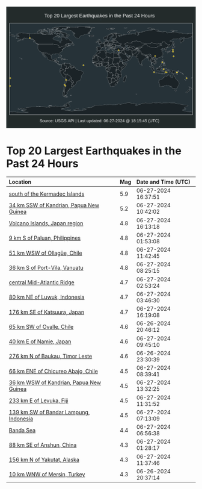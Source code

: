 ![Map](./map.png)

# Top 20 Largest Earthquakes in the Past 24 Hours

| Location | Mag | Date and Time (UTC) |
|:---|:---|:---|
| [south of the Kermadec Islands](https://earthquake.usgs.gov/earthquakes/eventpage/us6000n8nu) | 5.9 | 06-27-2024 16:37:51 |
| [34 km SSW of Kandrian, Papua New Guinea](https://earthquake.usgs.gov/earthquakes/eventpage/us6000n8ld) | 5.2 | 06-27-2024 10:42:02 |
| [Volcano Islands, Japan region](https://earthquake.usgs.gov/earthquakes/eventpage/us6000n8mz) | 4.8 | 06-27-2024 16:13:18 |
| [9 km S of Paluan, Philippines](https://earthquake.usgs.gov/earthquakes/eventpage/us6000n8ja) | 4.8 | 06-27-2024 01:53:08 |
| [51 km WSW of Ollagüe, Chile](https://earthquake.usgs.gov/earthquakes/eventpage/us6000n8lr) | 4.8 | 06-27-2024 11:42:45 |
| [36 km S of Port-Vila, Vanuatu](https://earthquake.usgs.gov/earthquakes/eventpage/us6000n8k6) | 4.8 | 06-27-2024 08:25:15 |
| [central Mid-Atlantic Ridge](https://earthquake.usgs.gov/earthquakes/eventpage/us6000n8jg) | 4.7 | 06-27-2024 02:53:24 |
| [80 km NE of Luwuk, Indonesia](https://earthquake.usgs.gov/earthquakes/eventpage/us6000n8jl) | 4.7 | 06-27-2024 03:46:30 |
| [176 km SE of Katsuura, Japan](https://earthquake.usgs.gov/earthquakes/eventpage/us6000n8n1) | 4.7 | 06-27-2024 16:19:08 |
| [65 km SW of Ovalle, Chile](https://earthquake.usgs.gov/earthquakes/eventpage/us6000n8hz) | 4.6 | 06-26-2024 20:46:12 |
| [40 km E of Namie, Japan](https://earthquake.usgs.gov/earthquakes/eventpage/us6000n8l9) | 4.6 | 06-27-2024 09:45:10 |
| [276 km N of Baukau, Timor Leste](https://earthquake.usgs.gov/earthquakes/eventpage/us6000n8il) | 4.6 | 06-26-2024 23:30:39 |
| [66 km ENE of Chicureo Abajo, Chile](https://earthquake.usgs.gov/earthquakes/eventpage/us6000n8k8) | 4.5 | 06-27-2024 08:39:41 |
| [36 km WSW of Kandrian, Papua New Guinea](https://earthquake.usgs.gov/earthquakes/eventpage/us6000n8m8) | 4.5 | 06-27-2024 13:32:25 |
| [233 km E of Levuka, Fiji](https://earthquake.usgs.gov/earthquakes/eventpage/us6000n8ln) | 4.5 | 06-27-2024 11:31:52 |
| [139 km SW of Bandar Lampung, Indonesia](https://earthquake.usgs.gov/earthquakes/eventpage/us6000n8k1) | 4.5 | 06-27-2024 07:13:09 |
| [Banda Sea](https://earthquake.usgs.gov/earthquakes/eventpage/us6000n8k0) | 4.4 | 06-27-2024 06:56:38 |
| [88 km SE of Anshun, China](https://earthquake.usgs.gov/earthquakes/eventpage/us6000n8j9) | 4.3 | 06-27-2024 01:28:17 |
| [156 km N of Yakutat, Alaska](https://earthquake.usgs.gov/earthquakes/eventpage/us6000n8lp) | 4.3 | 06-27-2024 11:37:46 |
| [10 km WNW of Mersin, Turkey](https://earthquake.usgs.gov/earthquakes/eventpage/us6000n8hv) | 4.3 | 06-26-2024 20:37:14 |
